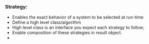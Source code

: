 ### Strategy:

* Enables the exact behavior of a system to be selected at run-time
* Define a high level class/algorithm
* High level class is an interface you expect each strategy to follow;
* Enable composition of these strategies in result object. 
* 